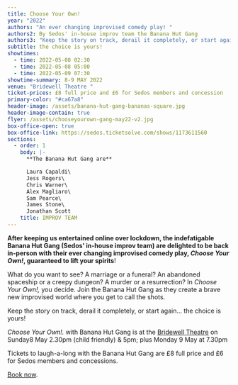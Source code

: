 ```yaml
---
title: Choose Your Own!
year: "2022"
authors: "An ever changing improvised comedy play! "
authors2: By Sedos' in-house improv team the Banana Hut Gang
authors3: "Keep the story on track, derail it completely, or start again... "
subtitle: the choice is yours!
showtimes:
  - time: 2022-05-08 02:30
  - time: 2022-05-08 05:00
  - time: 2022-05-09 07:30
showtime-summary: 8-9 MAY 2022
venue: "Bridewell Theatre "
ticket-prices: £8 full price and £6 for Sedos members and concession
primary-color: "#ca67a8"
header-image: /assets/banana-hut-gang-bananas-square.jpg
header-image-contain: true
flyer: /assets/chooseyourown-gang-may22-v2.jpg
box-office-open: true
box-office-link: https://sedos.ticketsolve.com/shows/1173611560
sections:
  - order: 1
    body: |-
      **The Banana Hut Gang are**

      Laura Capaldi\
      Jess Rogers\
      Chris Warner\
      Alex Magliaro\
      Sam Pearce\
      James Stone\
      Jonathan Scott
    title: IMPROV TEAM
---
```

**After keeping us entertained online over lockdown, the indefatigable Banana Hut Gang (Sedos' in-house improv team) are delighted to be back in-person with their ever changing improvised comedy play, *Choose Your Own!*, guaranteed to lift your spirits**!

What do you want to see? A marriage or a funeral? An abandoned spaceship or a creepy dungeon? A murder or a resurrection? In *Choose Your Own!,* you decide. Join the Banana Hut Gang as they create a brave new improvised world where you get to call the shots.

Keep the story on track, derail it completely, or start again... the choice is yours!

*Choose Your Own!.* with Banana Hut Gang is at the [Bridewell Theatre](https://sedos.co.uk/venues/bridewell) on Sunday8 May 2.30pm (child friendly) & 5pm; plus Monday 9 May at 7.30pm

Tickets to laugh-a-long with the Banana Hut Gang are £8 full price and £6 for Sedos members and concessions.

[Book now](https://sedos.ticketsolve.com).
